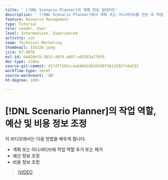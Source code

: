 ```yaml
---
title: ' [!DNL Scenario Planner]의 계획 정보 업데이트'
description: ' [!DNL Scenario Planner]에서 계획 또는 이니셔티브를 만든 후 작업 역할, 예산 또는 비용 정보를 변경하거나 업데이트하는 방법에 대해 알아봅니다.'
feature: Resource Management
type: Tutorial
role: Leader, User
level: Intermediate, Experienced
activity: use
team: Technical Marketing
thumbnail: 335320.jpeg
jira: KT-9078
exl-id: da426ef6-5033-4974-a897-e82563a776f6
doc-type: video
source-git-commit: d17df7162ccaab6b62db34209f50131927c0a532
workflow-type: tm+mt
source-wordcount: '58'
ht-degree: 100%

---
```


# [!DNL Scenario Planner]의 작업 역할, 예산 및 비용 정보 조정

이 비디오에서는 다음 방법을 배우게 됩니다.

* 계획 또는 이니셔티브에 작업 역할 추가 또는 제거
* 예산 정보 조정
* 비용 정보 조정

>[!VIDEO](https://video.tv.adobe.com/v/335320/?quality=12&learn=on&enablevpops)
